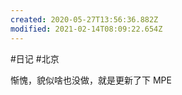 ```yaml
---
created: 2020-05-27T13:56:36.882Z
modified: 2021-02-14T08:09:22.654Z
---
```

#日记 #北京

惭愧，貌似啥也没做，就是更新了下 MPE



